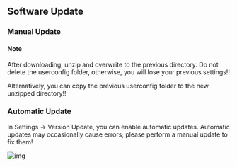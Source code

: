 ## Software Update

### Manual Update

#### Note

After downloading, unzip and overwrite to the previous directory. Do not delete the userconfig folder, otherwise, you will lose your previous settings!!

Alternatively, you can copy the previous userconfig folder to the new unzipped directory!!

### Automatic Update

In Settings -> Version Update, you can enable automatic updates. Automatic updates may occasionally cause errors; please perform a manual update to fix them!

![img](https://image.lunatranslator.org/zh/update.png)